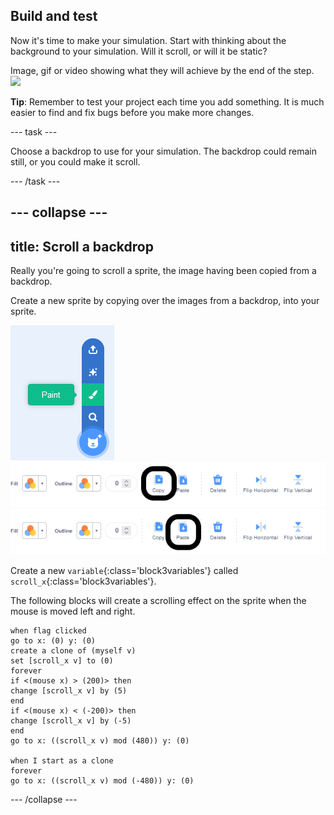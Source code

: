 ## Build and test

Now it's time to make your simulation. Start with thinking about the background to your simulation. Will it scroll, or will it be static?

Image, gif or video showing what they will achieve by the end of the step. ![](images/image.png)

**Tip**: Remember to test your project each time you add something. It is much easier to find and fix bugs before you make more changes.

--- task ---

Choose a backdrop to use for your simulation. The backdrop could remain still, or you could make it scroll.

--- /task ---

--- collapse ---
---
title: Scroll a backdrop
---

Really you're going to scroll a sprite, the image having been copied from a backdrop.

Create a new sprite by copying over the images from a backdrop, into your sprite.

![paint new sprite tool selected](images/paint-new-sprite.png)
![copy tool highlighted in the tool bar](images/copy-backdrop.png)
![paste tool highlighted in the tool bar](images/paste-backdrop.png)

Create a new `variable`{:class='block3variables'} called `scroll_x`{:class='block3variables'}.

The following blocks will create a scrolling effect on the sprite when the mouse is moved left and right.

```blocks3
when flag clicked
go to x: (0) y: (0)
create a clone of (myself v)
set [scroll_x v] to (0)
forever
if <(mouse x) > (200)> then
change [scroll_x v] by (5)
end
if <(mouse x) < (-200)> then
change [scroll_x v] by (-5)
end
go to x: ((scroll_x v) mod (480)) y: (0)

when I start as a clone
forever
go to x: ((scroll_x v) mod (-480)) y: (0)
```

--- /collapse ---
